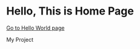 
<head>
  
  <link rel="stylesheet" type="type/css" href="style.css">
</head>
<body>

  <h1>Hello, This is Home Page</h1>
  <a href="hello_world.html">Go to Hello World page</a>
  <p>My Project</p>
</body>
